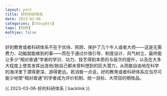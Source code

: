 ```yaml
---
layout: post
title: 好的科研体系
date: 2023-03-06
categories: [thoughts]
tags: [科研]
mathjax: false
---
```


好的教育或者科研体系不在于优待、照顾、保护了几个牛人或者大师——这是无需费力、动脑就能做到的事——而在于通过价值引导、制度设计、风气树立，最终能让多少“相对普通”学者的学识、功力、技艺得到本质的与层次的提升，以及在大多大程度上使其发挥出连他/她自己都未曾料想到的巨大潜力，从而能自由地在科学的海洋里下潜得更深、游得更远。若消极一点说，好的教育或者科研体系应当尽可能少地使“相对普通”的学者成为评价机制、统一目标、大项目的牺牲品。

{{ 2023-03-06-好的科研体系 | backlink }}
